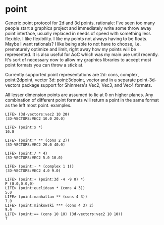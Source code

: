 # point
Generic point protocol for 2d and 3d points. 
rationale:
I've seen too many people start a graphics project and immediately write some throw away point interface, usually replaced in needs of speed with something less flexible. I like flexibility. I like my points not always having to be floats.  Maybe I want rationals?
I like being able to not have to choose, i.e. prematurely optimize and limit, right away how my points will be represented. It is also useful for AoC which was my main use until recently.  It's sort of necessary now to allow my graphics libraries to accept most point formats you can throw a stick at.

Currently supported point representations are 2d: cons, complex, point:2dpoint, vector 3d: point:3dpoint, vector and in a separate point-3d-vectors package support for Shinmera's Vec2, Vec3, and Vec4 formats. 

All lesser dimension points are assumed to lie at 0 on higher planes. 
Any combination of different point formats will return a point in the same format as the left most point.
examples.

```
LIFE> (3d-vectors:vec2 10 20)
(3D-VECTORS:VEC2 10.0 20.0)

LIFE> (point:x *)
10.0

LIFE> (point:* ** (cons 2 2))
(3D-VECTORS:VEC2 20.0 40.0)

LIFE> (point:/ * 4)
(3D-VECTORS:VEC2 5.0 10.0)

LIFE> (point:- * (complex 1 1))
(3D-VECTORS:VEC2 4.0 9.0)

LIFE> (point:+ (point:3d -4 -9 0) *)
P (0.0,0.0,0)
LIFE> (point:euclidean * (cons 4 3))
5.0
LIFE> (point:manhattan ** (cons 4 3))
7.0
LIFE> (point:minkowski *** (cons 4 3) 2)
5.0
LIFE> (point:== (cons 10 10) (3d-vectors:vec2 10 10))
T
